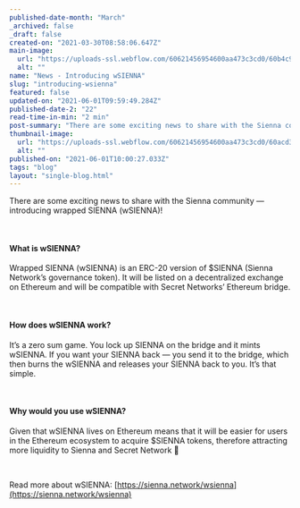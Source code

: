 ```yaml
---
published-date-month: "March"
_archived: false
_draft: false
created-on: "2021-03-30T08:58:06.647Z"
main-image:
  url: "https://uploads-ssl.webflow.com/60621456954600aa473c3cd0/60b4c9dff51b7065be08482d_Introducing%20wSIENNA%20Blog.jpg"
  alt: ""
name: "News - Introducing wSIENNA"
slug: "introducing-wsienna"
featured: false
updated-on: "2021-06-01T09:59:49.284Z"
published-date-2: "22"
read-time-in-min: "2 min"
post-summary: "There are some exciting news to share with the Sienna community — introducing wrapped SIENNA (wSIENNA)!"
thumbnail-image:
  url: "https://uploads-ssl.webflow.com/60621456954600aa473c3cd0/60acd3f6d7825a0752fb2d7d_Introducing%20wSIENNA%20Blog%20Thump.jpg"
  alt: ""
published-on: "2021-06-01T10:00:27.033Z"
tags: "blog"
layout: "single-blog.html"
---
```


There are some exciting news to share with the Sienna community — introducing wrapped SIENNA (wSIENNA)!

‍

#### **What is wSIENNA?**‍

Wrapped SIENNA (wSIENNA) is an ERC-20 version of $SIENNA (Sienna Network’s governance token). It will be listed on a decentralized exchange on Ethereum and will be compatible with Secret Networks’ Ethereum bridge.

‍

#### **How does wSIENNA work?**

It’s a zero sum game. You lock up SIENNA on the bridge and it mints wSIENNA. If you want your SIENNA back — you send it to the bridge, which then burns the wSIENNA and releases your SIENNA back to you. It’s that simple.

‍

#### **Why would you use wSIENNA?**

Given that wSIENNA lives on Ethereum means that it will be easier for users in the Ethereum ecosystem to acquire $SIENNA tokens, therefore attracting more liquidity to Sienna and Secret Network 🚀

‍

Read more about wSIENNA: [https://sienna.network/wsienna](https://sienna.network/wsienna)
